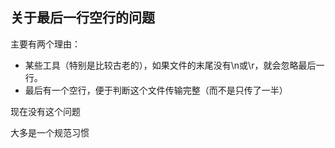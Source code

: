 ## 关于最后一行空行的问题

主要有两个理由：

- 某些工具（特别是比较古老的），如果文件的末尾没有\n或\r，就会忽略最后一行。
- 最后有一个空行，便于判断这个文件传输完整（而不是只传了一半）

现在没有这个问题

大多是一个规范习惯

